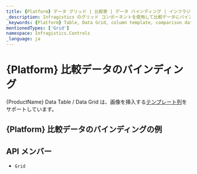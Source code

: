 ```yaml
---
title: {Platform} データ グリッド | 比較表 | データ バインディング | インフラジスティックス
_description: Infragistics のグリッド コンポーネントを使用して比較データにバインドします。{ProductName} テーブルのサンプルを是非お試しください!
_keywords: {Platform} Table, Data Grid, column template, comparison data, {ProductName}, data binding, Infragistics, {Platform} テーブル, データ グリッド, 列テンプレート, 比較データ, データ バインディング, インフラジスティックス
mentionedTypes: ['Grid']
namespace: Infragistics.Controls
_language: ja
---
```


# {Platform} 比較データのバインディング

{ProductName} Data Table / Data Grid は、画像を挿入する[テンプレート列](data-grid-column-types.md#テンプレート列)をサポートしています。

## {Platform} 比較データのバインディングの例


<code-view style="height: 600px"
           data-demos-base-url="{environment:dvDemosBaseUrl}"
           iframe-src="{environment:dvDemosBaseUrl}/grids/data-grid-type-comparison-table"
           alt="{Platform} 比較データのバインディングの例"
           github-src="grids/data-grid/type-comparison-table">
</code-view>

## API メンバー

 - `Grid`